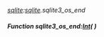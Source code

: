 _[sqlite](../../modules/sqlite/sqlite-module.md):[sqlite](../../modules/sqlite/sqlite-module.md).sqlite3\_os\_end_
##### Function sqlite3\_os\_end:[Int](../../modules/wonkey/wonkey-types-int.md)(  )
